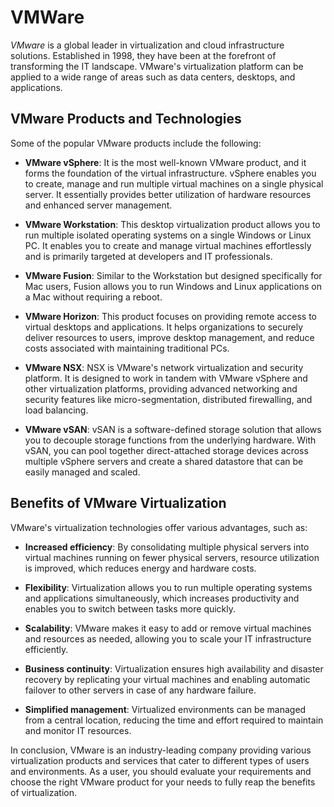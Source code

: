 # VMWare

_VMware_ is a global leader in virtualization and cloud infrastructure solutions. Established in 1998, they have been at the forefront of transforming the IT landscape. VMware's virtualization platform can be applied to a wide range of areas such as data centers, desktops, and applications.

## VMware Products and Technologies

Some of the popular VMware products include the following:

- **VMware vSphere**: It is the most well-known VMware product, and it forms the foundation of the virtual infrastructure. vSphere enables you to create, manage and run multiple virtual machines on a single physical server. It essentially provides better utilization of hardware resources and enhanced server management.

- **VMware Workstation**: This desktop virtualization product allows you to run multiple isolated operating systems on a single Windows or Linux PC. It enables you to create and manage virtual machines effortlessly and is primarily targeted at developers and IT professionals.

- **VMware Fusion**: Similar to the Workstation but designed specifically for Mac users, Fusion allows you to run Windows and Linux applications on a Mac without requiring a reboot.

- **VMware Horizon**: This product focuses on providing remote access to virtual desktops and applications. It helps organizations to securely deliver resources to users, improve desktop management, and reduce costs associated with maintaining traditional PCs.

- **VMware NSX**: NSX is VMware's network virtualization and security platform. It is designed to work in tandem with VMware vSphere and other virtualization platforms, providing advanced networking and security features like micro-segmentation, distributed firewalling, and load balancing.

- **VMware vSAN**: vSAN is a software-defined storage solution that allows you to decouple storage functions from the underlying hardware. With vSAN, you can pool together direct-attached storage devices across multiple vSphere servers and create a shared datastore that can be easily managed and scaled.

## Benefits of VMware Virtualization

VMware's virtualization technologies offer various advantages, such as:

- **Increased efficiency**: By consolidating multiple physical servers into virtual machines running on fewer physical servers, resource utilization is improved, which reduces energy and hardware costs.

- **Flexibility**: Virtualization allows you to run multiple operating systems and applications simultaneously, which increases productivity and enables you to switch between tasks more quickly.

- **Scalability**: VMware makes it easy to add or remove virtual machines and resources as needed, allowing you to scale your IT infrastructure efficiently.

- **Business continuity**: Virtualization ensures high availability and disaster recovery by replicating your virtual machines and enabling automatic failover to other servers in case of any hardware failure.

- **Simplified management**: Virtualized environments can be managed from a central location, reducing the time and effort required to maintain and monitor IT resources.

In conclusion, VMware is an industry-leading company providing various virtualization products and services that cater to different types of users and environments. As a user, you should evaluate your requirements and choose the right VMware product for your needs to fully reap the benefits of virtualization.